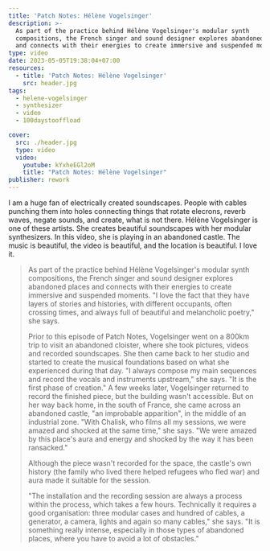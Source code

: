 ```yaml
---
title: 'Patch Notes: Hélène Vogelsinger'
description: >-
  As part of the practice behind Hélène Vogelsinger's modular synth
  compositions, the French singer and sound designer explores abandoned places
  and connects with their energies to create immersive and suspended moments.
type: video
date: 2023-05-05T19:38:04+07:00
resources:
  - title: 'Patch Notes: Hélène Vogelsinger'
    src: header.jpg
tags:
  - helene-vogelsinger
  - synthesizer
  - video
  - 100daystooffload

cover:
  src: ./header.jpg
  type: video
  video:
    youtube: kYxheEGl2oM
    title: "Patch Notes: Hélène Vogelsinger"
publisher: rework
---
```


I am a huge fan of electrically created soundscapes. People with cables punching them into holes connecting things that rotate elecrons, reverb waves, negate sounds, and create, what is not there. Hélène Vogelsinger is one of these artists. She creates beautiful soundscapes with her modular synthesizers. In this video, she is playing in an abandoned castle. The music is beautiful, the video is beautiful, and the location is beautiful. I love it.

> As part of the practice behind Hélène Vogelsinger's modular synth compositions, the French singer and sound designer explores abandoned places and connects with their energies to create immersive and suspended moments. "I love the fact that they have layers of stories and histories, with different occupants, often crossing times, and always full of beautiful and melancholic poetry," she says.
>
> Prior to this episode of Patch Notes, Vogelsinger went on a 800km trip to visit an abandoned cloister, where she took pictures, videos and recorded soundscapes. She then came back to her studio and started to create the musical foundations based on what she experienced during that day. "I always compose my main sequences and record the vocals and instruments upstream," she says. "It is the first phase of creation."
> A few weeks later, Vogelsinger returned to record the finished piece, but the building wasn't accessible. But on her way back home, in the south of France, she came across an abandoned castle, "an improbable apparition", in the middle of an industrial zone. "With Chalisk, who films all my sessions, we were amazed and shocked at the same time," she says. "We were amazed by this place's aura and energy and shocked by the way it has been ransacked."
>
> Although the piece wasn't recorded for the space, the castle's own history (the family who lived there helped refugees who fled war) and aura made it suitable for the session.
>
> "The installation and the recording session are always a process within the process, which takes a few hours. Technically it requires a good organisation: three modular cases and hundred of cables, a generator, a camera, lights and again so many cables," she says. "It is something really intense, especially in those types of abandoned places, where you have to avoid a lot of obstacles."
